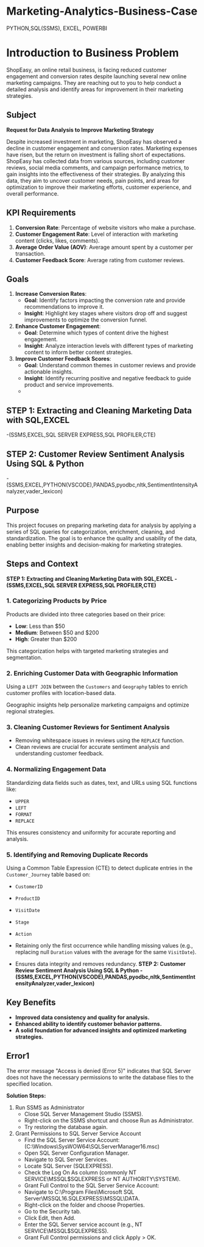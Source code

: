 # Marketing-Analytics-Business-Case
PYTHON,SQL(SSMS), EXCEL, POWERBI

# Introduction to Business Problem

ShopEasy, an online retail business, is facing reduced customer engagement and conversion rates despite launching several new online marketing campaigns. They are reaching out to you to help conduct a detailed analysis and identify areas for improvement in their marketing strategies.

## Subject
**Request for Data Analysis to Improve Marketing Strategy**

Despite increased investment in marketing, ShopEasy has observed a decline in customer engagement and conversion rates. Marketing expenses have risen, but the return on investment is falling short of expectations. ShopEasy has collected data from various sources, including customer reviews, social media comments, and campaign performance metrics, to gain insights into the effectiveness of their strategies. By analyzing this data, they aim to uncover customer needs, pain points, and areas for optimization to improve their marketing efforts, customer experience, and overall performance.


## KPI Requirements
1. **Conversion Rate**: Percentage of website visitors who make a purchase.
2. **Customer Engagement Rate**: Level of interaction with marketing content (clicks, likes, comments).
3. **Average Order Value (AOV)**: Average amount spent by a customer per transaction.
4. **Customer Feedback Score**: Average rating from customer reviews.

## Goals
1. **Increase Conversion Rates**:
   - **Goal**: Identify factors impacting the conversion rate and provide recommendations to improve it.
   - **Insight**: Highlight key stages where visitors drop off and suggest improvements to optimize the conversion funnel.
2. **Enhance Customer Engagement**:
   - **Goal**: Determine which types of content drive the highest engagement.
   - **Insight**: Analyze interaction levels with different types of marketing content to inform better content strategies.
3. **Improve Customer Feedback Scores**:
   - **Goal**: Understand common themes in customer reviews and provide actionable insights.
   - **Insight**: Identify recurring positive and negative feedback to guide product and service improvements.
   - 
## STEP 1: Extracting and Cleaning Marketing Data with SQL,EXCEL
   -(SSMS,EXCEL,SQL SERVER EXPRESS,SQL PROFILER,CTE)
## STEP 2: Customer Review Sentiment Analysis Using SQL & Python
   -(SSMS,EXCEL,PYTHON(VSCODE),PANDAS,pyodbc,nltk,SentimentIntensityAnalyzer,vader_lexicon)

## Purpose

This project focuses on preparing marketing data for analysis by applying a series of SQL queries for categorization, enrichment, cleaning, and standardization. The goal is to enhance the quality and usability of the data, enabling better insights and decision-making for marketing strategies.

## Steps and Context
   **STEP 1: Extracting and Cleaning Marketing Data with SQL,EXCEL
   -(SSMS,EXCEL,SQL SERVER EXPRESS,SQL PROFILER,CTE)**
### 1. **Categorizing Products by Price**

Products are divided into three categories based on their price:
- **Low**: Less than $50
- **Medium**: Between $50 and $200
- **High**: Greater than $200

This categorization helps with targeted marketing strategies and segmentation.

### 2. **Enriching Customer Data with Geographic Information**

Using a `LEFT JOIN` between the `Customers` and `Geography` tables to enrich customer profiles with location-based data.

Geographic insights help personalize marketing campaigns and optimize regional strategies.

### 3. **Cleaning Customer Reviews for Sentiment Analysis**

- Removing whitespace issues in reviews using the `REPLACE` function.
- Clean reviews are crucial for accurate sentiment analysis and understanding customer feedback.

### 4. **Normalizing Engagement Data**

Standardizing data fields such as dates, text, and URLs using SQL functions like:
- `UPPER`
- `LEFT`
- `FORMAT`
- `REPLACE`

This ensures consistency and uniformity for accurate reporting and analysis.

### 5. **Identifying and Removing Duplicate Records**

Using a Common Table Expression (CTE) to detect duplicate entries in the `Customer_Journey` table based on:
- `CustomerID`
- `ProductID`
- `VisitDate`
- `Stage`
- `Action`

- Retaining only the first occurrence while handling missing values (e.g., replacing null `Duration` values with the average for the same `VisitDate`).
- Ensures data integrity and removes redundancy.
**STEP 2: Customer Review Sentiment Analysis Using SQL & Python
   -(SSMS,EXCEL,PYTHON(VSCODE),PANDAS,pyodbc,nltk,SentimentIntensityAnalyzer,vader_lexicon)**
  
## Key Benefits

- **Improved data consistency and quality for analysis.**
- **Enhanced ability to identify customer behavior patterns.**
- **A solid foundation for advanced insights and optimized marketing strategies.**
  
## Error1

The error message "Access is denied (Error 5)" indicates that SQL Server does not have the necessary permissions to write the database files to the specified location.

**Solution Steps:**
1. Run SSMS as Administrator
   - Close SQL Server Management Studio (SSMS).
   - Right-click on the SSMS shortcut and choose Run as Administrator.
   - Try restoring the database again.
2. Grant Permissions to SQL Server Service Account
   - Find the SQL Server Service Account:(C:\Windows\SysWOW64\SQLServerManager16.msc)
   - Open SQL Server Configuration Manager.
   - Navigate to SQL Server Services.
   - Locate SQL Server (SQLEXPRESS).
   - Check the Log On As column (commonly NT SERVICE\MSSQL$SQLEXPRESS or NT AUTHORITY\SYSTEM).
   - Grant Full Control to the SQL Server Service Account:
   - Navigate to C:\Program Files\Microsoft SQL Server\MSSQL16.SQLEXPRESS\MSSQL\DATA.
   - Right-click on the folder and choose Properties.
   - Go to the Security tab.
   - Click Edit, then Add.
   - Enter the SQL Server service account (e.g., NT SERVICE\MSSQL$SQLEXPRESS).
   - Grant Full Control permissions and click Apply > OK.

